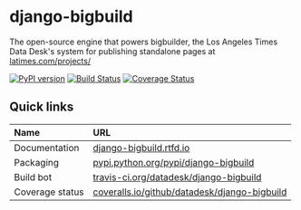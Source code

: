 # django-bigbuild

The open-source engine that powers bigbuilder, the Los Angeles Times Data Desk's system for publishing standalone pages at [latimes.com/projects/](http://www.latimes.com/projects/)

[![PyPI version](https://badge.fury.io/py/django-bigbuild.png)](http://badge.fury.io/py/django-bigbuild)
[![Build Status](https://travis-ci.org/datadesk/django-bigbuild.svg?branch=master)](https://travis-ci.org/datadesk/django-bigbuild)
[![Coverage Status](https://coveralls.io/repos/github/datadesk/django-bigbuild/badge.svg?branch=master)](https://coveralls.io/github/datadesk/django-bigbuild?branch=master)

## Quick links

Name | URL
:--- |:---
Documentation | [django-bigbuild.rtfd.io](http://django-bigbuild.rtfd.io)
Packaging | [pypi.python.org/pypi/django-bigbuild](https://pypi.python.org/pypi/django-bigbuild)
Build bot | [travis-ci.org/datadesk/django-bigbuild](https://travis-ci.org/datadesk/django-bigbuild/)
Coverage status | [coveralls.io/github/datadesk/django-bigbuild](https://coveralls.io/github/datadesk/django-bigbuild)

